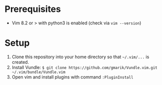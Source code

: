 # Prerequisites
* Vim 8.2 or > with python3 is enabled (check via `vim --version`)

# Setup
1. Clone this repository into your home directory so that `~/.vim/...` is created.
1. Install Vundle: `$ git clone https://github.com/gmarik/Vundle.vim.git ~/.vim/bundle/Vundle.vim`
1. Open vim and install plugins with command `:PluginInstall`
